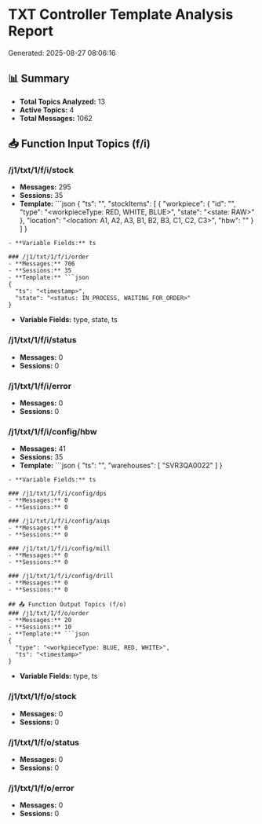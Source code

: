 # TXT Controller Template Analysis Report
Generated: 2025-08-27 08:06:16

## 📊 Summary
- **Total Topics Analyzed:** 13
- **Active Topics:** 4
- **Total Messages:** 1062

## 📥 Function Input Topics (f/i)
### /j1/txt/1/f/i/stock
- **Messages:** 295
- **Sessions:** 35
- **Template:** ```json
{
  "ts": "<timestamp>",
  "stockItems": [
    {
      "workpiece": {
        "id": "<nfcCode>",
        "type": "<workpieceType: RED, WHITE, BLUE>",
        "state": "<state: RAW>"
      },
      "location": "<location: A1, A2, A3, B1, B2, B3, C1, C2, C3>",
      "hbw": "<hbwId>"
    }
  ]
}
```
- **Variable Fields:** ts

### /j1/txt/1/f/i/order
- **Messages:** 706
- **Sessions:** 35
- **Template:** ```json
{
  "ts": "<timestamp>",
  "state": "<status: IN_PROCESS, WAITING_FOR_ORDER>"
}
```
- **Variable Fields:** type, state, ts

### /j1/txt/1/f/i/status
- **Messages:** 0
- **Sessions:** 0

### /j1/txt/1/f/i/error
- **Messages:** 0
- **Sessions:** 0

### /j1/txt/1/f/i/config/hbw
- **Messages:** 41
- **Sessions:** 35
- **Template:** ```json
{
  "ts": "<timestamp>",
  "warehouses": [
    "SVR3QA0022"
  ]
}
```
- **Variable Fields:** ts

### /j1/txt/1/f/i/config/dps
- **Messages:** 0
- **Sessions:** 0

### /j1/txt/1/f/i/config/aiqs
- **Messages:** 0
- **Sessions:** 0

### /j1/txt/1/f/i/config/mill
- **Messages:** 0
- **Sessions:** 0

### /j1/txt/1/f/i/config/drill
- **Messages:** 0
- **Sessions:** 0

## 📤 Function Output Topics (f/o)
### /j1/txt/1/f/o/order
- **Messages:** 20
- **Sessions:** 10
- **Template:** ```json
{
  "type": "<workpieceType: BLUE, RED, WHITE>",
  "ts": "<timestamp>"
}
```
- **Variable Fields:** type, ts

### /j1/txt/1/f/o/stock
- **Messages:** 0
- **Sessions:** 0

### /j1/txt/1/f/o/status
- **Messages:** 0
- **Sessions:** 0

### /j1/txt/1/f/o/error
- **Messages:** 0
- **Sessions:** 0
